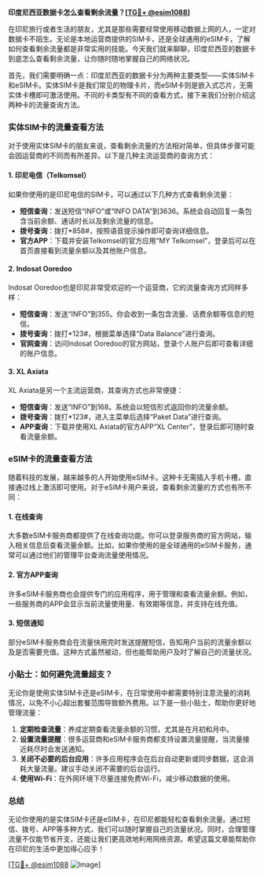 **印度尼西亚数据卡怎么查看剩余流量？[[TG💪+ @esim1088](https://t.me/s/esim1088)]**

在印尼旅行或者生活的朋友，尤其是那些需要经常使用移动数据上网的人，一定对数据卡不陌生。无论是本地运营商提供的SIM卡，还是全球通用的eSIM卡，了解如何查看剩余流量都是非常实用的技能。今天我们就来聊聊，印度尼西亚的数据卡到底怎么查看剩余流量，让你随时随地掌握自己的网络状况。

首先，我们需要明确一点：印度尼西亚的数据卡分为两种主要类型——实体SIM卡和eSIM卡。实体SIM卡是我们常见的物理卡片，而eSIM卡则是嵌入式芯片，无需实体卡槽即可激活使用。不同的卡类型有不同的查看方式，接下来我们分别介绍这两种卡的流量查询方法。

### 实体SIM卡的流量查看方法

对于使用实体SIM卡的朋友来说，查看剩余流量的方法相对简单，但具体步骤可能会因运营商的不同而有所差异。以下是几种主流运营商的查询方式：

#### 1. 印尼电信（Telkomsel）

如果你使用的是印尼电信的SIM卡，可以通过以下几种方式查看剩余流量：

- **短信查询**：发送短信“INFO”或“INFO DATA”到3636。系统会自动回复一条包含当前余额、通话时长以及剩余流量的信息。
- **拨号查询**：拨打*858#，按照语音提示操作即可查询详细信息。
- **官方APP**：下载并安装Telkomsel的官方应用“MY Telkomsel”，登录后可以在首页直接看到流量余额以及其他账户信息。

#### 2. Indosat Ooredoo

Indosat Ooredoo也是印尼非常受欢迎的一个运营商，它的流量查询方式同样多样：

- **短信查询**：发送“INFO”到355。你会收到一条包含流量、话费余额等信息的短信。
- **拨号查询**：拨打*123#，根据菜单选择“Data Balance”进行查询。
- **官网查询**：访问Indosat Ooredoo的官方网站，登录个人账户后即可查看详细的账户信息。

#### 3. XL Axiata

XL Axiata是另一个主流运营商，其查询方式也非常便捷：

- **短信查询**：发送“INFO”到168。系统会以短信形式返回你的流量余额。
- **拨号查询**：拨打*123#，进入主菜单后选择“Paket Data”进行查询。
- **APP查询**：下载并使用XL Axiata的官方APP“XL Center”，登录后即可随时查看流量余额。

### eSIM卡的流量查看方法

随着科技的发展，越来越多的人开始使用eSIM卡。这种卡无需插入手机卡槽，直接通过线上激活即可使用。对于eSIM卡用户来说，查看剩余流量的方式也有所不同：

#### 1. 在线查询

大多数eSIM卡服务商都提供了在线查询功能。你可以登录服务商的官方网站，输入相关信息后查看流量余额。比如，如果你使用的是全球通用的eSIM卡服务，通常可以通过他们的管理平台查询流量使用情况。

#### 2. 官方APP查询

许多eSIM卡服务商也会提供专门的应用程序，用于管理和查看流量余额。例如，一些服务商的APP会显示当前流量使用量、有效期等信息，并支持在线充值。

#### 3. 短信通知

部分eSIM卡服务商会在流量快用完时发送提醒短信，告知用户当前的流量余额以及是否需要充值。这种方式虽然被动，但也能帮助用户及时了解自己的流量状况。

### 小贴士：如何避免流量超支？

无论你是使用实体SIM卡还是eSIM卡，在日常使用中都需要特别注意流量的消耗情况，以免不小心超出套餐范围导致额外费用。以下是一些小贴士，帮助你更好地管理流量：

1. **定期检查流量**：养成定期查看流量余额的习惯，尤其是在月初和月中。
2. **设置流量提醒**：很多运营商和eSIM卡服务商都支持设置流量提醒，当流量接近耗尽时会发送通知。
3. **关闭不必要的后台应用**：许多应用程序会在后台自动更新或同步数据，这会消耗大量流量。建议手动关闭不需要的后台运行。
4. **使用Wi-Fi**：在外网环境下尽量连接免费Wi-Fi，减少移动数据的使用。

### 总结

无论你使用的是实体SIM卡还是eSIM卡，在印尼都能轻松查看剩余流量。通过短信、拨号、APP等多种方式，我们可以随时掌握自己的流量状况。同时，合理管理流量不仅能节省开支，还能让我们更高效地利用网络资源。希望这篇文章能帮助你在印尼的生活中更加得心应手！

[[TG💪+ @esim1088](https://t.me/s/esim1088) ![Image](https://i.postimg.cc/4NQfJmqS/Snipaste-2025-05-13-00-14-12.png)]